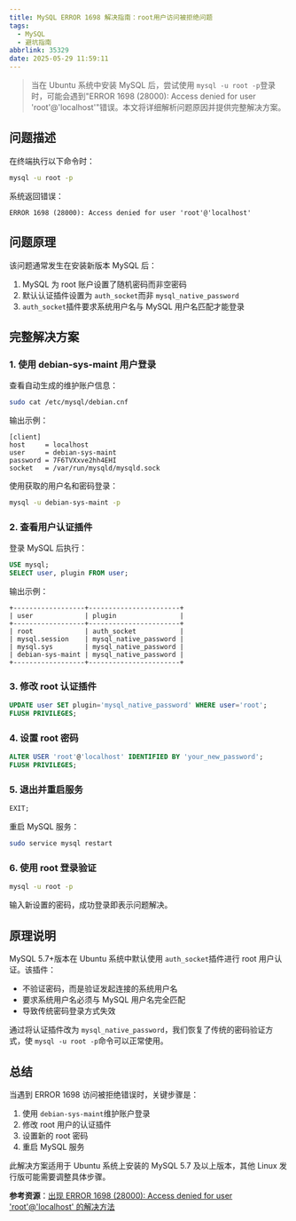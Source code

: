 ```yaml
---
title: MySQL ERROR 1698 解决指南：root用户访问被拒绝问题
tags:
  - MySQL
  - 避坑指南
abbrlink: 35329
date: 2025-05-29 11:59:11
---
```

> 当在 Ubuntu 系统中安装 MySQL 后，尝试使用 `mysql -u root -p`登录时，可能会遇到"ERROR 1698 (28000): Access denied for user 'root'@'localhost'"错误。本文将详细解析问题原因并提供完整解决方案。

## 问题描述

在终端执行以下命令时：

```bash
mysql -u root -p
```

系统返回错误：

```
ERROR 1698 (28000): Access denied for user 'root'@'localhost'
```

## 问题原理

该问题通常发生在安装新版本 MySQL 后：

1. MySQL 为 root 账户设置了随机密码而非空密码
2. 默认认证插件设置为 `auth_socket`而非 `mysql_native_password`
3. `auth_socket`插件要求系统用户名与 MySQL 用户名匹配才能登录

## 完整解决方案

### 1. 使用 debian-sys-maint 用户登录

查看自动生成的维护账户信息：

```bash
sudo cat /etc/mysql/debian.cnf
```

输出示例：

```
[client]
host     = localhost
user     = debian-sys-maint
password = 7F6TVXxve2hh4EHI
socket   = /var/run/mysqld/mysqld.sock
```

使用获取的用户名和密码登录：

```bash
mysql -u debian-sys-maint -p
```

### 2. 查看用户认证插件

登录 MySQL 后执行：

```sql
USE mysql;
SELECT user, plugin FROM user;
```

输出示例：

```
+------------------+-----------------------+
| user             | plugin                |
+------------------+-----------------------+
| root             | auth_socket           |
| mysql.session    | mysql_native_password |
| mysql.sys        | mysql_native_password |
| debian-sys-maint | mysql_native_password |
+------------------+-----------------------+
```

### 3. 修改 root 认证插件

```sql
UPDATE user SET plugin='mysql_native_password' WHERE user='root';
FLUSH PRIVILEGES;
```

### 4. 设置 root 密码

```sql
ALTER USER 'root'@'localhost' IDENTIFIED BY 'your_new_password';
FLUSH PRIVILEGES;
```

### 5. 退出并重启服务

```sql
EXIT;
```

重启 MySQL 服务：

```bash
sudo service mysql restart
```

### 6. 使用 root 登录验证

```bash
mysql -u root -p
```

输入新设置的密码，成功登录即表示问题解决。

## 原理说明

MySQL 5.7+版本在 Ubuntu 系统中默认使用 `auth_socket`插件进行 root 用户认证。该插件：

- 不验证密码，而是验证发起连接的系统用户名
- 要求系统用户名必须与 MySQL 用户名完全匹配
- 导致传统密码登录方式失效

通过将认证插件改为 `mysql_native_password`，我们恢复了传统的密码验证方式，使 `mysql -u root -p`命令可以正常使用。

## 总结

当遇到 ERROR 1698 访问被拒绝错误时，关键步骤是：

1. 使用 `debian-sys-maint`维护账户登录
2. 修改 root 用户的认证插件
3. 设置新的 root 密码
4. 重启 MySQL 服务

此解决方案适用于 Ubuntu 系统上安装的 MySQL 5.7 及以上版本，其他 Linux 发行版可能需要调整具体步骤。

**参考资源**：[出现 ERROR 1698 (28000): Access denied for user &#39;root&#39;@&#39;localhost&#39; 的解决方法](https://blog.csdn.net/julielele/article/details/84028405)
